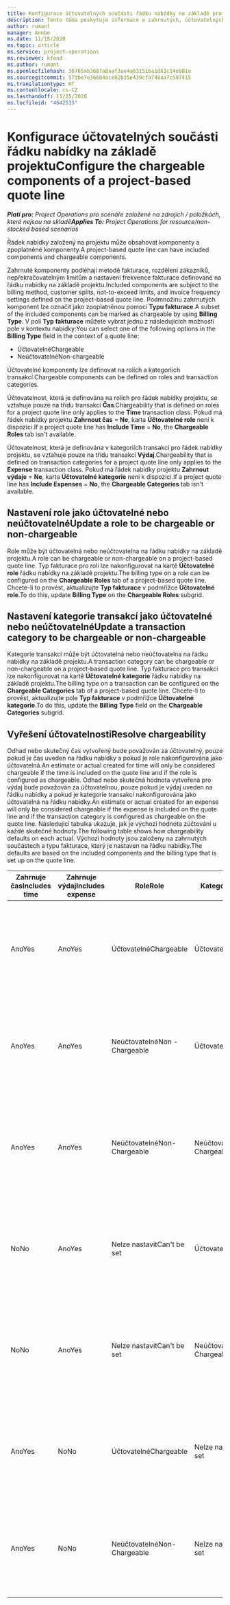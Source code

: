 ```yaml
---
title: Konfigurace účtovatelných součásti řádku nabídky na základě projektu
description: Tento téma poskytuje informace o zahrnutých, účtovatelných a neúčtovatelných komponentách na řádcích nabídek založených na projektu.
author: rumant
manager: Annbe
ms.date: 11/18/2020
ms.topic: article
ms.service: project-operations
ms.reviewer: kfend
ms.author: rumant
ms.openlocfilehash: 36765ab3687a8aaf3ae4a631516a1d61c14e981e
ms.sourcegitcommit: 573be7e36604ace82b35e439cfa748aa7c587415
ms.translationtype: HT
ms.contentlocale: cs-CZ
ms.lasthandoff: 11/25/2020
ms.locfileid: "4642535"
---
```

# <a name="configure-the-chargeable-components-of-a-project-based-quote-line"></a><span data-ttu-id="9436c-103">Konfigurace účtovatelných součásti řádku nabídky na základě projektu</span><span class="sxs-lookup"><span data-stu-id="9436c-103">Configure the chargeable components of a project-based quote line</span></span>

<span data-ttu-id="9436c-104">_**Platí pro:** Project Operations pro scénáře založené na zdrojích / položkách, které nejsou na skladě_</span><span class="sxs-lookup"><span data-stu-id="9436c-104">_**Applies To:** Project Operations for resource/non-stocked based scenarios_</span></span>

<span data-ttu-id="9436c-105">Řádek nabídky založený na projektu může obsahovat komponenty a zpoplatněné komponenty.</span><span class="sxs-lookup"><span data-stu-id="9436c-105">A project-based quote line can have included components and chargeable components.</span></span>

<span data-ttu-id="9436c-106">Zahrnuté komponenty podléhají metodě fakturace, rozdělení zákazníků, nepřekračovatelným limitům a nastavení frekvence fakturace definované na řádku nabídky na základě projektu.</span><span class="sxs-lookup"><span data-stu-id="9436c-106">Included components are subject to the billing method, customer splits, not-to-exceed limits, and invoice frequency settings defined on the project-based quote line.</span></span>
<span data-ttu-id="9436c-107">Podmnožinu zahrnutých komponent lze označit jako zpoplatněnou pomocí **Typu fakturace**.</span><span class="sxs-lookup"><span data-stu-id="9436c-107">A subset of the included components can be marked as chargeable by using **Billing Type**.</span></span> <span data-ttu-id="9436c-108">V poli **Typ fakturace** můžete vybrat jednu z následujících možností pole v kontextu nabídky:</span><span class="sxs-lookup"><span data-stu-id="9436c-108">You can select one of the following options in the **Billing Type** field in the context of a quote line:</span></span>

   - <span data-ttu-id="9436c-109">Účtovatelné</span><span class="sxs-lookup"><span data-stu-id="9436c-109">Chargeable</span></span>
   - <span data-ttu-id="9436c-110">Neúčtovatelné</span><span class="sxs-lookup"><span data-stu-id="9436c-110">Non-chargeable</span></span>

<span data-ttu-id="9436c-111">Účtovatelné komponenty lze definovat na rolích a kategoriích transakcí.</span><span class="sxs-lookup"><span data-stu-id="9436c-111">Chargeable components can be defined on roles and transaction categories.</span></span>

<span data-ttu-id="9436c-112">Účtovatelnost, která je definována na rolích pro řádek nabídky projektu, se vztahuje pouze na třídu transakcí **Čas**.</span><span class="sxs-lookup"><span data-stu-id="9436c-112">Chargeability that is defined on roles for a project quote line only applies to the **Time** transaction class.</span></span> <span data-ttu-id="9436c-113">Pokud má řádek nabídky projektu **Zahrnout čas** = **Ne**, karta **Účtovatelné role** není k dispozici.</span><span class="sxs-lookup"><span data-stu-id="9436c-113">If a project quote line has **Include Time** = **No**, the **Chargeable Roles** tab isn't available.</span></span>

<span data-ttu-id="9436c-114">Účtovatelnost, která je definována v kategoriích transakcí pro řádek nabídky projektu, se vztahuje pouze na třídu transakcí **Výdaj**.</span><span class="sxs-lookup"><span data-stu-id="9436c-114">Chargeability that is defined on transaction categories for a project quote line only applies to the **Expense** transaction class.</span></span> <span data-ttu-id="9436c-115">Pokud má řádek nabídky projektu **Zahrnout výdaje** = **Ne**, karta **Účtovatelné kategorie** není k dispozici.</span><span class="sxs-lookup"><span data-stu-id="9436c-115">If a project quote line has **Include Expenses** = **No**, the **Chargeable Categories** tab isn't available.</span></span>

## <a name="update-a-role-to-be-chargeable-or-non-chargeable"></a><span data-ttu-id="9436c-116">Nastavení role jako účtovatelné nebo neúčtovatelné</span><span class="sxs-lookup"><span data-stu-id="9436c-116">Update a role to be chargeable or non-chargeable</span></span>
<span data-ttu-id="9436c-117">Role může být účtovatelná nebo neúčtovatelna na řádku nabídky na základě projektu.</span><span class="sxs-lookup"><span data-stu-id="9436c-117">A role can be chargeable or non-chargeable on a project-based quote line.</span></span> <span data-ttu-id="9436c-118">Typ fakturace pro roli lze nakonfigurovat na kartě **Účtovatelné role** řádku nabídky na základě projektu.</span><span class="sxs-lookup"><span data-stu-id="9436c-118">The billing type on a role can be configured on the **Chargeable Roles** tab of a project-based quote line.</span></span> <span data-ttu-id="9436c-119">Chcete-li to provést, aktualizujte **Typ fakturace** v podmřížce **Účtovatelné role**.</span><span class="sxs-lookup"><span data-stu-id="9436c-119">To do this, update **Billing Type** on the **Chargeable Roles** subgrid.</span></span> 

## <a name="update-a-transaction-category-to-be-chargeable-or-non-chargeable"></a><span data-ttu-id="9436c-120">Nastavení kategorie transakcí jako účtovatelné nebo neúčtovatelné</span><span class="sxs-lookup"><span data-stu-id="9436c-120">Update a transaction category to be chargeable or non-chargeable</span></span>
<span data-ttu-id="9436c-121">Kategorie transakcí může být účtovatelná nebo neúčtovatelna na řádku nabídky na základě projektu.</span><span class="sxs-lookup"><span data-stu-id="9436c-121">A transaction category can be chargeable or non-chargeable on a project-based quote line.</span></span> <span data-ttu-id="9436c-122">Typ fakturace pro transakci lze nakonfigurovat na kartě **Účtovatelné kategorie** řádku nabídky na základě projektu.</span><span class="sxs-lookup"><span data-stu-id="9436c-122">The billing type on a transaction can be configured on the **Chargeable Categories** tab of a project-based quote line.</span></span> <span data-ttu-id="9436c-123">Chcete-li to provést, aktualizujte pole **Typ fakturace** v podmřížce **Účtovatelné kategorie**.</span><span class="sxs-lookup"><span data-stu-id="9436c-123">To do this, update the **Billing Type** field on the **Chargeable Categories** subgrid.</span></span> 

## <a name="resolve-chargeability"></a><span data-ttu-id="9436c-124">Vyřešení účtovatelnosti</span><span class="sxs-lookup"><span data-stu-id="9436c-124">Resolve chargeability</span></span>

<span data-ttu-id="9436c-125">Odhad nebo skutečný čas vytvořený bude považován za účtovatelný, pouze pokud je čas uveden na řádku nabídky a pokud je role nakonfigurována jako účtovatelná.</span><span class="sxs-lookup"><span data-stu-id="9436c-125">An estimate or actual created for time will only be considered chargeable if the time is included on the quote line and if the role is configured as chargeable.</span></span>
<span data-ttu-id="9436c-126">Odhad nebo skutečná hodnota vytvořená pro výdaj bude považován za účtovatelnou, pouze pokud je výdaj uveden na řádku nabídky a pokud je kategorie transakcí nakonfigurována jako účtovatelná na řádku nabídky.</span><span class="sxs-lookup"><span data-stu-id="9436c-126">An estimate or actual created for an expense will only be considered chargeable if the expense is included on the quote line and if the transaction category is configured as chargeable on the quote line.</span></span> <span data-ttu-id="9436c-127">Následující tabulka ukazuje, jak je výchozí hodnota zúčtování u každé skutečné hodnoty.</span><span class="sxs-lookup"><span data-stu-id="9436c-127">The following table shows how chargeability defaults on each actual.</span></span> <span data-ttu-id="9436c-128">Výchozí hodnoty jsou založeny na zahrnutých součástech a typu fakturace, který je nastaven na řádku nabídky.</span><span class="sxs-lookup"><span data-stu-id="9436c-128">The defaults are based on the included components and the billing type that is set up on the quote line.</span></span>

| <span data-ttu-id="9436c-129">Zahrnuje čas</span><span class="sxs-lookup"><span data-stu-id="9436c-129">Includes time</span></span> | <span data-ttu-id="9436c-130">Zahrnuje výdaj</span><span class="sxs-lookup"><span data-stu-id="9436c-130">Includes expense</span></span> | <span data-ttu-id="9436c-131">Role</span><span class="sxs-lookup"><span data-stu-id="9436c-131">Role</span></span> | <span data-ttu-id="9436c-132">Kategorie</span><span class="sxs-lookup"><span data-stu-id="9436c-132">Category</span></span> | <span data-ttu-id="9436c-133">Úloha</span><span class="sxs-lookup"><span data-stu-id="9436c-133">Task</span></span> |
| --- | --- | --- | --- | --- |
| <span data-ttu-id="9436c-134">Ano</span><span class="sxs-lookup"><span data-stu-id="9436c-134">Yes</span></span> | <span data-ttu-id="9436c-135">Ano</span><span class="sxs-lookup"><span data-stu-id="9436c-135">Yes</span></span> | <span data-ttu-id="9436c-136">Účtovatelné</span><span class="sxs-lookup"><span data-stu-id="9436c-136">Chargeable</span></span> | <span data-ttu-id="9436c-137">Účtovatelné</span><span class="sxs-lookup"><span data-stu-id="9436c-137">Chargeable</span></span> | <span data-ttu-id="9436c-138">Skutečná fakturace na čas: Účtovatelné</span><span class="sxs-lookup"><span data-stu-id="9436c-138">Billing on a time actual: Chargeable</span></span> </br><span data-ttu-id="9436c-139">Typ fakturace při skutečných výdajích: Účtovatelné</span><span class="sxs-lookup"><span data-stu-id="9436c-139">Billing type on an expense actual: Chargeable</span></span> |
| <span data-ttu-id="9436c-140">Ano</span><span class="sxs-lookup"><span data-stu-id="9436c-140">Yes</span></span> | <span data-ttu-id="9436c-141">Ano</span><span class="sxs-lookup"><span data-stu-id="9436c-141">Yes</span></span> | <span data-ttu-id="9436c-142">Neúčtovatelné</span><span class="sxs-lookup"><span data-stu-id="9436c-142">Non - Chargeable</span></span> | <span data-ttu-id="9436c-143">Účtovatelné</span><span class="sxs-lookup"><span data-stu-id="9436c-143">Chargeable</span></span> | <span data-ttu-id="9436c-144">Skutečná fakturace na čas: Neúčtovatelné</span><span class="sxs-lookup"><span data-stu-id="9436c-144">Billing on a time actual: Non-Chargeable</span></span> </br><span data-ttu-id="9436c-145">Typ fakturace při skutečných výdajích: Účtovatelné</span><span class="sxs-lookup"><span data-stu-id="9436c-145">Billing type on an expense actual: Chargeable</span></span> |
| <span data-ttu-id="9436c-146">Ano</span><span class="sxs-lookup"><span data-stu-id="9436c-146">Yes</span></span> | <span data-ttu-id="9436c-147">Ano</span><span class="sxs-lookup"><span data-stu-id="9436c-147">Yes</span></span> | <span data-ttu-id="9436c-148">Neúčtovatelné</span><span class="sxs-lookup"><span data-stu-id="9436c-148">Non-Chargeable</span></span> | <span data-ttu-id="9436c-149">Neúčtovatelné</span><span class="sxs-lookup"><span data-stu-id="9436c-149">Non-Chargeable</span></span> | <span data-ttu-id="9436c-150">Skutečná fakturace na čas: Neúčtovatelné</span><span class="sxs-lookup"><span data-stu-id="9436c-150">Billing on a time actual: Non-Chargeable</span></span> </br><span data-ttu-id="9436c-151">Typ fakturace při skutečných výdajích: Neúčtovatelné</span><span class="sxs-lookup"><span data-stu-id="9436c-151">Billing type on an expense actual: Non-Chargeable</span></span> |
| <span data-ttu-id="9436c-152">No</span><span class="sxs-lookup"><span data-stu-id="9436c-152">No</span></span> | <span data-ttu-id="9436c-153">Ano</span><span class="sxs-lookup"><span data-stu-id="9436c-153">Yes</span></span> | <span data-ttu-id="9436c-154">Nelze nastavit</span><span class="sxs-lookup"><span data-stu-id="9436c-154">Can't be set</span></span> | <span data-ttu-id="9436c-155">Účtovatelné</span><span class="sxs-lookup"><span data-stu-id="9436c-155">Chargeable</span></span> | <span data-ttu-id="9436c-156">Skutečná fakturace na čas: Není k dispozici</span><span class="sxs-lookup"><span data-stu-id="9436c-156">Billing on a time actual: Not available</span></span> </br><span data-ttu-id="9436c-157">Typ fakturace při skutečných výdajích: Účtovatelné</span><span class="sxs-lookup"><span data-stu-id="9436c-157">Billing type on an expense actual: Chargeable</span></span> |
| <span data-ttu-id="9436c-158">No</span><span class="sxs-lookup"><span data-stu-id="9436c-158">No</span></span> | <span data-ttu-id="9436c-159">Ano</span><span class="sxs-lookup"><span data-stu-id="9436c-159">Yes</span></span> | <span data-ttu-id="9436c-160">Nelze nastavit</span><span class="sxs-lookup"><span data-stu-id="9436c-160">Can't be set</span></span> | <span data-ttu-id="9436c-161">Neúčtovatelné</span><span class="sxs-lookup"><span data-stu-id="9436c-161">Non-Chargeable</span></span> | <span data-ttu-id="9436c-162">Skutečná fakturace na čas: Není k dispozici</span><span class="sxs-lookup"><span data-stu-id="9436c-162">Billing on a time actual: Not available</span></span> </br><span data-ttu-id="9436c-163">Typ fakturace při skutečných výdajích: Neúčtovatelné</span><span class="sxs-lookup"><span data-stu-id="9436c-163">Billing type on an expense actual: Non-chargeable</span></span> |
| <span data-ttu-id="9436c-164">Ano</span><span class="sxs-lookup"><span data-stu-id="9436c-164">Yes</span></span> | <span data-ttu-id="9436c-165">No</span><span class="sxs-lookup"><span data-stu-id="9436c-165">No</span></span> | <span data-ttu-id="9436c-166">Účtovatelné</span><span class="sxs-lookup"><span data-stu-id="9436c-166">Chargeable</span></span> | <span data-ttu-id="9436c-167">Nelze nastavit</span><span class="sxs-lookup"><span data-stu-id="9436c-167">Can't be set</span></span> | <span data-ttu-id="9436c-168">Skutečná fakturace na čas: Účtovatelné</span><span class="sxs-lookup"><span data-stu-id="9436c-168">Billing on a time actual: Chargeable</span></span> </br><span data-ttu-id="9436c-169">Typ fakturace při skutečných výdajích: Není k dispozici</span><span class="sxs-lookup"><span data-stu-id="9436c-169">Billing type on an expense actual: Not available</span></span> |
| <span data-ttu-id="9436c-170">Ano</span><span class="sxs-lookup"><span data-stu-id="9436c-170">Yes</span></span> | <span data-ttu-id="9436c-171">No</span><span class="sxs-lookup"><span data-stu-id="9436c-171">No</span></span> | <span data-ttu-id="9436c-172">Neúčtovatelné</span><span class="sxs-lookup"><span data-stu-id="9436c-172">Non-Chargeable</span></span> | <span data-ttu-id="9436c-173">Nelze nastavit</span><span class="sxs-lookup"><span data-stu-id="9436c-173">Can't be set</span></span> | <span data-ttu-id="9436c-174">Skutečná fakturace na čas: Neúčtovatelné</span><span class="sxs-lookup"><span data-stu-id="9436c-174">Billing on a time actual: Non-chargeable</span></span> </br> <span data-ttu-id="9436c-175">Typ fakturace při skutečných výdajích: Není k dispozici</span><span class="sxs-lookup"><span data-stu-id="9436c-175">Billing type on an expense actual: Not available</span></span> |
